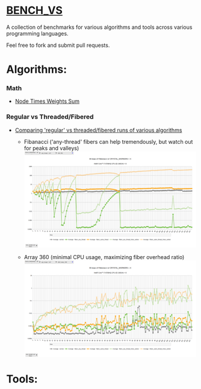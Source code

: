 # [BENCH_VS](https://github.com/drhuffman12/bench_vs)

A collection of benchmarks for various algorithms and tools across various programming languages.

Feel free to fork and submit pull requests.

# Algorithms:

### Math

- [Node Times Weights Sum](./math/nodes_times_weights_sum/README.md)

### Regular vs Threaded/Fibered

- [Comparing 'regular' vs threaded/fibered runs of various algorithms](threads/README.md)

  - Fibanacci ('any-thread' fibers can help tremendously, but watch out for peaks and valleys)
    ![Fibanacci](threads/crystal/results/intel_i7-6700HQ_aka_8_cores/max128workers/bench.cr.fib.png)
  
  - Array 360 (minimal CPU usage, maximizing fiber overhead ratio)
    ![Array 360](threads/crystal/results/intel_i7-6700HQ_aka_8_cores/max128workers/bench.cr.array_360.png)

# Tools:
